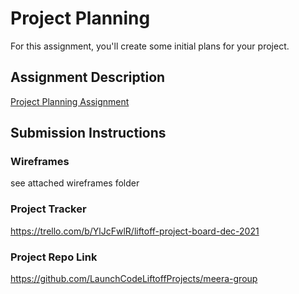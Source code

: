 # Project Planning
For this assignment, you'll create some initial plans for your project.

## Assignment Description
[Project Planning Assignment](https://education.launchcode.org/liftoff/modules/assignments/project-planning)

## Submission Instructions

### Wireframes

see attached wireframes folder

### Project Tracker

https://trello.com/b/YlJcFwlR/liftoff-project-board-dec-2021

### Project Repo Link

https://github.com/LaunchCodeLiftoffProjects/meera-group
